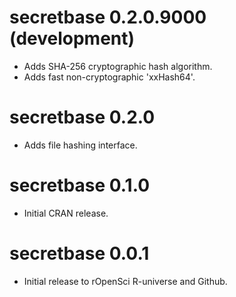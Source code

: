 # secretbase 0.2.0.9000 (development)

* Adds SHA-256 cryptographic hash algorithm.
* Adds fast non-cryptographic 'xxHash64'.

# secretbase 0.2.0

* Adds file hashing interface.

# secretbase 0.1.0

* Initial CRAN release.

# secretbase 0.0.1

* Initial release to rOpenSci R-universe and Github.
